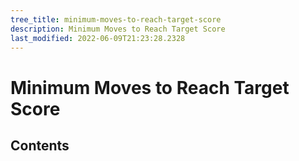 ```yaml
---
tree_title: minimum-moves-to-reach-target-score
description: Minimum Moves to Reach Target Score
last_modified: 2022-06-09T21:23:28.2328
---
```


# Minimum Moves to Reach Target Score

## Contents
